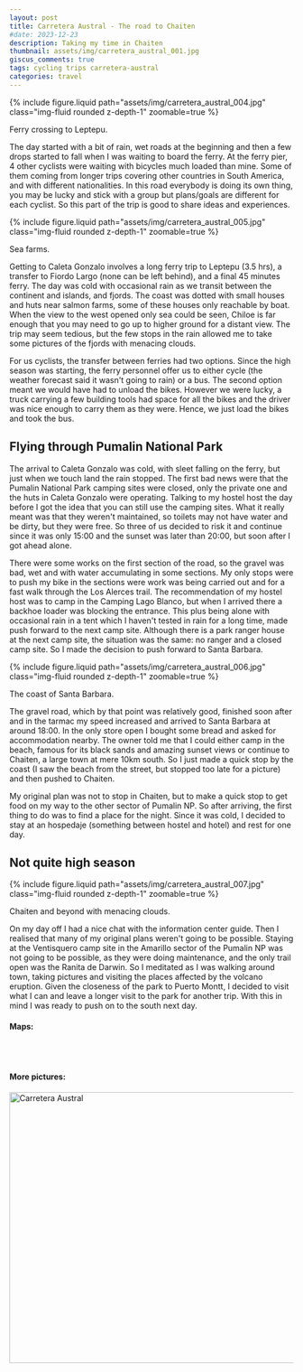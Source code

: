 ```yaml
---
layout: post
title: Carretera Austral - The road to Chaiten
#date: 2023-12-23
description: Taking my time in Chaiten
thumbnail: assets/img/carretera_austral_001.jpg
giscus_comments: true
tags: cycling trips carretera-austral
categories: travel
---
```


{% include figure.liquid path="assets/img/carretera_austral_004.jpg" class="img-fluid rounded z-depth-1" zoomable=true %}
<div class="caption">
    Ferry crossing to Leptepu.
</div>

The day started with a bit of rain, wet roads at the beginning and then a few drops started to fall when I was waiting to board the ferry.
At the ferry pier, 4 other cyclists were waiting with bicycles much loaded than mine.
Some of them coming from longer trips covering other countries in South America, and with different nationalities.
In this road everybody is doing its own thing, you may be lucky and stick with a group but plans/goals are different for each cyclist.
So this part of the trip is good to share ideas and experiences.

{% include figure.liquid path="assets/img/carretera_austral_005.jpg" class="img-fluid rounded z-depth-1" zoomable=true %}
<div class="caption">
    Sea farms.
</div>

Getting to Caleta Gonzalo involves a long ferry trip to Leptepu (3.5 hrs), a transfer to Fiordo Largo (none can be left behind), and a final 45 minutes ferry.
The day was cold with occasional rain as we transit between the continent and islands, and fjords.
The coast was dotted with small houses and huts near salmon farms, some of these houses only reachable by boat.
When the view to the west opened only sea could be seen, Chiloe is far enough that you may need to go up to higher ground for a distant view.
The trip may seem tedious, but the few stops in the rain allowed me to take some pictures of the fjords with menacing clouds.

For us cyclists, the transfer between ferries had two options.
Since the high season was starting, the ferry personnel offer us to either cycle (the weather forecast said it wasn't going to rain) or a bus.
The second option meant we would have had to unload the bikes.
However we were lucky, a truck carrying a few building tools had space for all the bikes and the driver was nice enough to carry them as they were.
Hence, we just load the bikes and took the bus.

## Flying through Pumalin National Park

The arrival to Caleta Gonzalo was cold, with sleet falling on the ferry, but just when we touch land the rain stopped.
The first bad news were that the Pumalin National Park camping sites were closed, only the private one and the huts in Caleta Gonzalo were operating.
Talking to my hostel host the day before I got the idea that you can still use the camping sites.
What it really meant was that they weren't maintained, so toilets may not have water and be dirty, but they were free.
So three of us decided to risk it and continue since it was only 15:00 and the sunset was later than 20:00, but soon after I got ahead alone.

There were some works on the first section of the road, so the gravel was bad, wet and with water accumulating in some sections.
My only stops were to push my bike in the sections were work was being carried out and for a fast walk through the Los Alerces trail.
The recommendation of my hostel host was to camp in the Camping Lago Blanco, but when I arrived there a backhoe loader was blocking the entrance.
This plus being alone with occasional rain in a tent which I haven't tested in rain for a long time, made push forward to the next camp site.
Although there is a park ranger house at the next camp site, the situation was the same: no ranger and a closed camp site.
So I made the decision to push forward to Santa Barbara.

{% include figure.liquid path="assets/img/carretera_austral_006.jpg" class="img-fluid rounded z-depth-1" zoomable=true %}
<div class="caption">
    The coast of Santa Barbara.
</div>

The gravel road, which by that point was relatively good, finished soon after and in the tarmac my speed increased and arrived to Santa Barbara at around 18:00.
In the only store open I bought some bread and asked for accommodation nearby.
The owner told me that I could either camp in the beach, famous for its black sands and amazing sunset views or continue to Chaiten, a large town at mere 10km south.
So I just made a quick stop by the coast (I saw the beach from the street, but stopped too late for a picture) and then pushed to Chaiten.

My original plan was not to stop in Chaiten, but to make a quick stop to get food on my way to the other sector of Pumalin NP.
So after arriving, the first thing to do was to find a place for the night.
Since it was cold, I decided to stay at an hospedaje (something between hostel and hotel) and rest for one day.

## Not quite high season

{% include figure.liquid path="assets/img/carretera_austral_007.jpg" class="img-fluid rounded z-depth-1" zoomable=true %}
<div class="caption">
    Chaiten and beyond with menacing clouds.
</div>

On my day off I had a nice chat with the information center guide.
Then I realised that many of my original plans weren't going to be possible.
Staying at the Ventisquero camp site in the Amarillo sector of the Pumalin NP was not going to be possible, as they were doing maintenance, and the only trail open was the Ranita de Darwin.
So I meditated as I was walking around town, taking pictures and visiting the places affected by the volcano eruption.
Given the closeness of the park to Puerto Montt, I decided to visit what I can and leave a longer visit to the park for another trip.
With this in mind I was ready to push on to the south next day.

#### Maps:

<div class="strava-embed-placeholder" data-embed-type="activity" data-embed-id="9984516355" data-style="standard"></div><script src="https://strava-embeds.com/embed.js"></script>

<br/><br/>

#### More pictures:

<a data-flickr-embed="true" data-header="true" href="https://www.flickr.com/photos/faoch/albums/72177720313509568" title="Carretera Austral"><img src="https://live.staticflickr.com/65535/53409424323_e204897c05_z.jpg" width="640" height="480" alt="Carretera Austral"/></a><script async src="//embedr.flickr.com/assets/client-code.js" charset="utf-8"></script>
